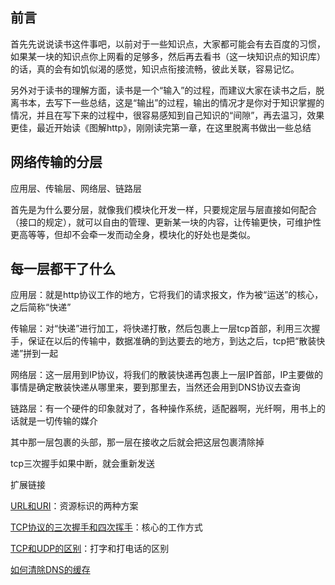 前言 
---

 首先先说说读书这件事吧，以前对于一些知识点，大家都可能会有去百度的习惯，如果某一块的知识点你上网看的足够多，然后再去看书（这一块知识点的知识库）的话，真的会有如饥似渴的感觉，知识点衔接流畅，彼此关联，容易记忆。

 另外对于读书的理解方面，读书是一个“输入”的过程，而建议大家在读书之后，脱离书本，去写下一些总结，这是“输出”的过程，输出的情况才是你对于知识掌握的情况，并且在写下来的过程中，很容易感知到自己知识的“间隙”，再去温习，效果更佳，最近开始读《图解http》，刚刚读完第一章，在这里脱离书做出一些总结

网络传输的分层
-------

应用层、传输层、网络层、链路层

 首先是为什么要分层，就像我们模块化开发一样，只要规定层与层直接如何配合（接口的规定），就可以自由的管理、更新某一块的内容，让传输更快，可维护性更高等等，但却不会牵一发而动全身，模块化的好处也是类似。

每一层都干了什么
--------

应用层：就是http协议工作的地方，它将我们的请求报文，作为被“运送”的核心，之后简称“快递”

传输层：对“快递”进行加工，将快递打散，然后包裹上一层tcp首部，利用三次握手，保证在以后的传输中，数据准确的到达要去的地方，到达之后，tcp把“散装快递”拼到一起

网络层：这一层用到IP协议，将我们的散装快递再包裹上一层IP首部，IP主要做的事情是确定散装快递从哪里来，要到那里去，当然还会用到DNS协议去查询

链路层：有一个硬件的印象就对了，各种操作系统，适配器啊，光纤啊，用书上的话就是一切传输的媒介

其中那一层包裹的头部，那一层在接收之后就会把这层包裹清除掉

tcp三次握手如果中断，就会重新发送

扩展链接

[URL和URI](https://blog.csdn.net/u011240877/article/details/52052378)：资源标识的两种方案

[TCP协议的三次握手和四次挥手](https://blog.csdn.net/smileiam/article/details/78226816)：核心的工作方式

[TCP和UDP的区别](https://blog.csdn.net/Li_Ning_/article/details/52117463)：打字和打电话的区别

[如何清除DNS的缓存](https://linux.cn/article-3341-1.html)